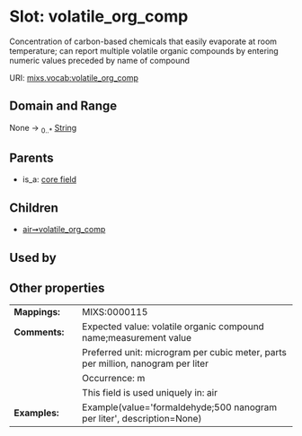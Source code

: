 
# Slot: volatile_org_comp


Concentration of carbon-based chemicals that easily evaporate at room temperature; can report multiple volatile organic compounds by entering numeric values preceded by name of compound

URI: [mixs.vocab:volatile_org_comp](https://w3id.org/mixs/vocab/volatile_org_comp)


## Domain and Range

None &#8594;  <sub>0..\*</sub> [String](types/String.md)

## Parents

 *  is_a: [core field](core_field.md)

## Children

 *  [air➞volatile_org_comp](air_volatile_org_comp.md)

## Used by


## Other properties

|  |  |  |
| --- | --- | --- |
| **Mappings:** | | MIXS:0000115 |
| **Comments:** | | Expected value: volatile organic compound name;measurement value |
|  | | Preferred unit: microgram per cubic meter, parts per million, nanogram per liter |
|  | | Occurrence: m |
|  | | This field is used uniquely in: air |
| **Examples:** | | Example(value='formaldehyde;500 nanogram per liter', description=None) |

